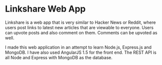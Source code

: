 # Linkshare Web App

Linkshare is a web app that is very similar to Hacker News or Reddit, where users post links to latest new articles that are
viewable to everyone. Users can upvote posts and also comment on them. Comments can be upvoted as well.

I made this web application in an attempt to learn Node.js, Express.js and MongoDB. I have also used AngularJS 1.5 for
the front end. The REST API is all Node and Express with MongoDB as the database.